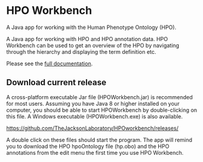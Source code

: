 # HPO Workbench
A Java app for working with the Human Phenotype Ontology (HPO).

A Java app for working with HPO and HPO annotation data. HPO Workbench can be used to get an overview of the HPO by navigating
through the hierarchy and displaying the term definition etc. 

Please see the [full documentation](http://hpo-workbench.readthedocs.io/en/latest/).

## Download current release

A cross-platform executable Jar file (HPOWorkbench.jar) is recommended for most users. Assuming you have Java 8 or higher installed on your computer, you should be able to start HPOWorkbench by double-clicking on this file. A Windows executable (HPOWorkbench.exe) is also available.

https://github.com/TheJacksonLaboratory/HPOworkbench/releases/

A double click on these files should start the program. The app will remind you to
download the HPO hpoOntology file (hp.obo) and the HPO annotations from the edit menu
the first time you use HPO Workbench. 

